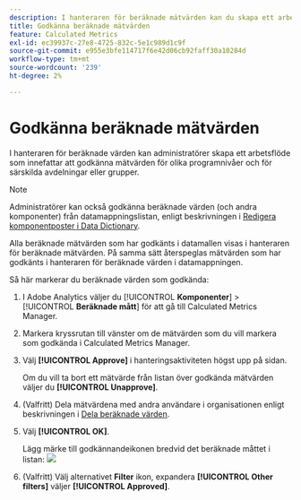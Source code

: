 ```yaml
---
description: I hanteraren för beräknade mätvärden kan du skapa ett arbetsflöde som innefattar godkännande av mätvärden för olika programnivåer och för specifika avdelningar eller grupper.
title: Godkänna beräknade mätvärden
feature: Calculated Metrics
exl-id: ec39937c-27e8-4725-832c-5e1c989d1c9f
source-git-commit: e955e3bfe114717f6e42d06cb92faff30a10284d
workflow-type: tm+mt
source-wordcount: '239'
ht-degree: 2%

---
```


# Godkänna beräknade mätvärden

I hanteraren för beräknade värden kan administratörer skapa ett arbetsflöde som innefattar att godkänna mätvärden för olika programnivåer och för särskilda avdelningar eller grupper.

>[!NOTE]
>
>Administratörer kan också godkänna beräknade värden (och andra komponenter) från datamappningslistan, enligt beskrivningen i [Redigera komponentposter i Data Dictionary](/help/analyze/analysis-workspace/components/data-dictionary/edit-entries-data-dictionary.md).
>
>Alla beräknade mätvärden som har godkänts i datamallen visas i hanteraren för beräknade mätvärden. På samma sätt återspeglas mätvärden som har godkänts i hanteraren för beräknade värden i datamappningen.

Så här markerar du beräknade värden som godkända:

1. I Adobe Analytics väljer du [!UICONTROL **Komponenter**] > [!UICONTROL **Beräknade mått**] för att gå till Calculated Metrics Manager.

1. Markera kryssrutan till vänster om de mätvärden som du vill markera som godkända i Calculated Metrics Manager.

1. Välj **[!UICONTROL Approve]** i hanteringsaktiviteten högst upp på sidan.

   Om du vill ta bort ett mätvärde från listan över godkända mätvärden väljer du **[!UICONTROL Unapprove]**.

1. (Valfritt) Dela mätvärdena med andra användare i organisationen enligt beskrivningen i [Dela beräknade värden](/help/components/c-calcmetrics/c-workflow/cm-workflow/cm-sharing.md).

1. Välj **[!UICONTROL OK]**.

   Lägg märke till godkännandeikonen bredvid det beräknade måttet i listan:  ![](https://spectrum.adobe.com/static/icons/workflow_18/Smock_CheckmarkCircle_18_N.svg)

1. (Valfritt) Välj alternativet **Filter** ikon, expandera **[!UICONTROL Other filters]** väljer **[!UICONTROL Approved]**.
